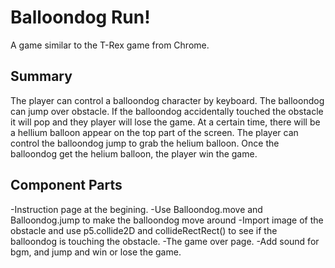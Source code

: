 # Balloondog Run!
 
A game similar to the T-Rex game from Chrome.
 
## Summary
 
The player can control a balloondog character by keyboard. The balloondog can jump over obstacle.
If the balloondog accidentally touched the obstacle it will pop and they player will lose the game.
At a certain time, there will be a hellium balloon appear on the top part of the screen. The player can control the balloondog jump to grab the helium balloon.
Once the balloondog get the helium balloon, the player win the game.

## Component Parts
-Instruction page at the begining.
-Use Balloondog.move and Balloondog.jump to make the balloondog move around
-Import image of the obstacle and use p5.collide2D and collideRectRect() to see if the balloondog is touching the obstacle.
-The game over page.
-Add sound for bgm, and jump and win or lose the game.
